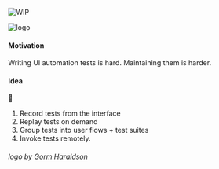 ![WIP](https://img.shields.io/badge/status-work_in_progress-yellow.svg)

![logo](https://raw.githubusercontent.com/siddharthkp/vhs/master/logo.gif)

#### Motivation

Writing UI automation tests is hard. Maintaining them is harder.

#### Idea

:vhs: 

1. Record tests from the interface
2. Replay tests on demand
3. Group tests into user flows + test suites
4. Invoke tests remotely.


###### _logo by [Gorm Haraldson](http://www.gormelito.se/)_
